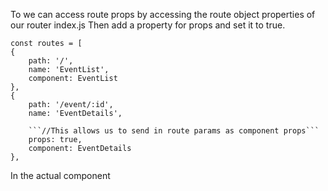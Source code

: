 To we can access route props by accessing the route object properties of our router index.js
    Then add a property for props and set it to true.

    const routes = [
    {
        path: '/',
        name: 'EventList',
        component: EventList
    },
    {
        path: '/event/:id',
        name: 'EventDetails',
        
        ```//This allows us to send in route params as component props```
        props: true,
        component: EventDetails
    },

In the actual component